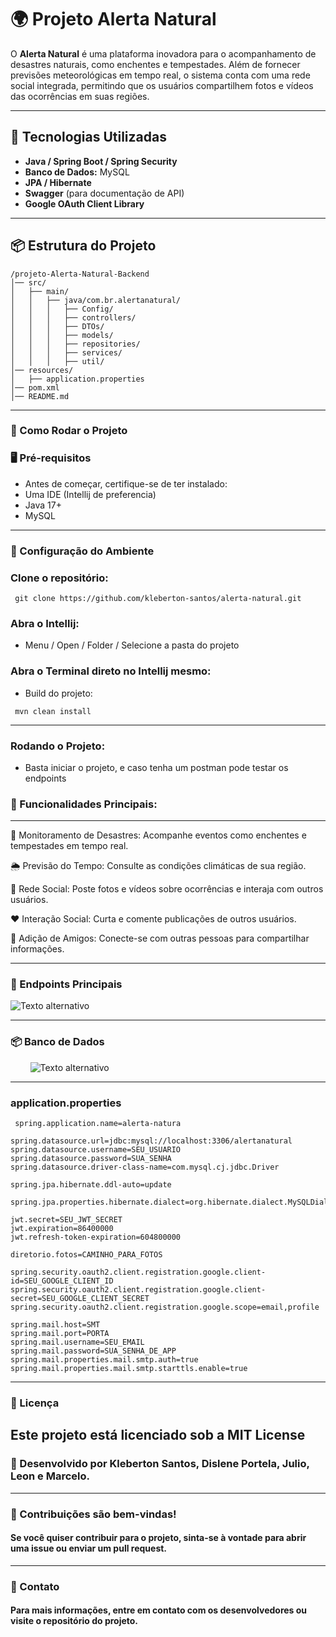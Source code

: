 # 🌍 Projeto Alerta Natural

O **Alerta Natural** é uma plataforma inovadora para o acompanhamento de desastres naturais, como enchentes e tempestades. Além de fornecer previsões meteorológicas em tempo real, o sistema conta com uma rede social integrada, permitindo que os usuários compartilhem fotos e vídeos das ocorrências em suas regiões.

---

## 🚀 Tecnologias Utilizadas

- **Java / Spring Boot / Spring Security**  
- **Banco de Dados:** MySQL  
- **JPA / Hibernate**  
- **Swagger** (para documentação de API)  
- **Google OAuth Client Library**  

--- 

## 📦 Estrutura do Projeto

```plaintext
/projeto-Alerta-Natural-Backend  
│── src/  
│   ├── main/  
│   │   ├── java/com.br.alertanatural/  
│   │   │   ├── Config/  
│   │   │   ├── controllers/  
│   │   │   ├── DTOs/  
│   │   │   ├── models/  
│   │   │   ├── repositories/  
│   │   │   ├── services/  
│   │   │   ├── util/  
│── resources/  
│   ├── application.properties  
│── pom.xml  
│── README.md  
```
---
### 📖 Como Rodar o Projeto  

### 🖥️ Pré-requisitos  
* Antes de começar, certifique-se de ter instalado:
* Uma IDE (Intellij de preferencia)
* Java 17+
* MySQL
---
### 🔧 Configuração do Ambiente  

### Clone o repositório:
```
 git clone https://github.com/kleberton-santos/alerta-natural.git
```
### Abra o Intellij:
* Menu / Open / Folder / Selecione a pasta do projeto

### Abra o Terminal direto no Intellij mesmo:
* Build do projeto:
```
 mvn clean install
```

---
### Rodando o Projeto:  
* Basta iniciar o projeto, e caso tenha um postman pode testar os endpoints

### 📌 Funcionalidades Principais:

---

🔴 Monitoramento de Desastres: Acompanhe eventos como enchentes e tempestades em tempo real.

🌦 Previsão do Tempo: Consulte as condições climáticas de sua região.

📸 Rede Social: Poste fotos e vídeos sobre ocorrências e interaja com outros usuários.

❤️ Interação Social: Curta e comente publicações de outros usuários.

🤝 Adição de Amigos: Conecte-se com outras pessoas para compartilhar informações.

---

### 📌 Endpoints Principais   
![Texto alternativo](./src/swagger.jpg)  

---

### 📦 Banco de Dados  
&nbsp;&nbsp;&nbsp;&nbsp;  &nbsp;&nbsp; ![Texto alternativo](./src/bd.jpg)  

---
### application.properties  
```
 spring.application.name=alerta-natura

spring.datasource.url=jdbc:mysql://localhost:3306/alertanatural
spring.datasource.username=SEU_USUARIO
spring.datasource.password=SUA_SENHA
spring.datasource.driver-class-name=com.mysql.cj.jdbc.Driver

spring.jpa.hibernate.ddl-auto=update

spring.jpa.properties.hibernate.dialect=org.hibernate.dialect.MySQLDialect

jwt.secret=SEU_JWT_SECRET
jwt.expiration=86400000
jwt.refresh-token-expiration=604800000

diretorio.fotos=CAMINHO_PARA_FOTOS

spring.security.oauth2.client.registration.google.client-id=SEU_GOOGLE_CLIENT_ID
spring.security.oauth2.client.registration.google.client-secret=SEU_GOOGLE_CLIENT_SECRET
spring.security.oauth2.client.registration.google.scope=email,profile

spring.mail.host=SMT
spring.mail.port=PORTA
spring.mail.username=SEU_EMAIL
spring.mail.password=SUA_SENHA_DE_APP
spring.mail.properties.mail.smtp.auth=true
spring.mail.properties.mail.smtp.starttls.enable=true
```
---
### 📜 Licença

Este projeto está licenciado sob a MIT License 
---
### 📌 Desenvolvido por Kleberton Santos, Dislene Portela, Julio, Leon e Marcelo.
---
### 🌟 Contribuições são bem-vindas!
#### Se você quiser contribuir para o projeto, sinta-se à vontade para abrir uma issue ou enviar um pull request.
---
### 📌 Contato
#### Para mais informações, entre em contato com os desenvolvedores ou visite o repositório do projeto.
